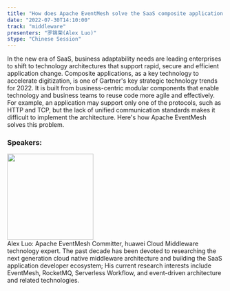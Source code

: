 ```yaml
---
title: "How does Apache EventMesh solve the SaaS composite application integration standardization problem"
date: "2022-07-30T14:10:00"
track: "middleware"
presenters: "罗锦荣(Alex Luo)"
stype: "Chinese Session"
---
```

In the new era of SaaS, business adaptability needs are leading enterprises to shift to technology architectures that support rapid, secure and efficient application change. Composite applications, as a key technology to accelerate digitization, is one of Gartner's key strategic technology trends for 2022. It is built from business-centric modular components that enable technology and business teams to reuse code more agile and effectively. For example, an application may support only one of the protocols, such as HTTP and TCP, but the lack of unified communication standards makes it difficult to implement the architecture. Here's how Apache EventMesh solves this problem.
 ### Speakers: 
 <img src="images/speaker/1008.png" width="200" /><br>Alex Luo: Apache EventMesh Committer, huawei Cloud Middleware technology expert. The past decade has been devoted to researching the next generation cloud native middleware architecture and building the SaaS application developer ecosystem; His current research interests include EventMesh, RocketMQ, Serverless Workflow, and event-driven architecture and related technologies.

 
